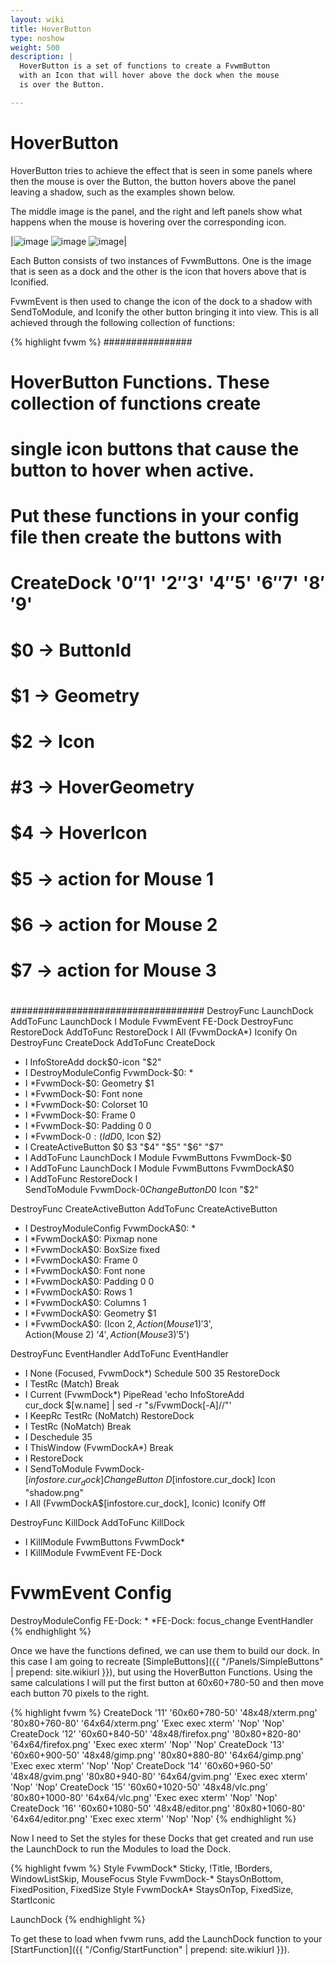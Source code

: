 ```yaml
---
layout: wiki
title: HoverButton
type: noshow
weight: 500
description: |
  HoverButton is a set of functions to create a FvwmButton
  with an Icon that will hover above the dock when the mouse
  is over the Button.

---
```



# HoverButton

HoverButton tries to achieve the effect that is seen in some panels
where then the mouse is over the Button, the button hovers above
the panel leaving a shadow, such as the examples shown below.

The middle image is the panel, and the right and left panels show
what happens when the mouse is hovering over the corresponding
icon.

|![image](fvwmdock-2.png) ![image](fvwmdock-1.png) ![image](fvwmdock-3.png)|

Each Button consists of two instances of FvwmButtons. One is the image
that is seen as a dock and the other is the icon that hovers above
that is Iconified.

FvwmEvent is then used to change the icon of the dock to a shadow with
SendToModule, and Iconify the other button bringing it into view.
This is all achieved through the following collection of functions:

{% highlight fvwm %}
################
# 
# HoverButton Functions. These collection of functions create
# single icon buttons that cause the button to hover when active.
#
# Put these functions in your config file then create the buttons with
#
# CreateDock '$0' '$1' '$2' '$3' '$4' '$5' '$6' '$7' '$8' '$9'
#   $0 -> ButtonId
#   $1 -> Geometry
#   $2 -> Icon
#   #3 -> HoverGeometry
#   $4 -> HoverIcon
#   $5 -> action for Mouse 1
#   $6 -> action for Mouse 2
#   $7 -> action for Mouse 3
#
###################################
DestroyFunc LaunchDock
AddToFunc LaunchDock I Module FvwmEvent FE-Dock
DestroyFunc RestoreDock
AddToFunc RestoreDock I All (FvwmDockA*) Iconify On
DestroyFunc CreateDock
AddToFunc CreateDock
+ I InfoStoreAdd dock$0-icon "$2"
+ I DestroyModuleConfig FvwmDock-$0: *
+ I *FvwmDock-$0: Geometry $1
+ I *FvwmDock-$0: Font none
+ I *FvwmDock-$0: Colorset 10
+ I *FvwmDock-$0: Frame 0
+ I *FvwmDock-$0: Padding 0 0
+ I *FvwmDock-$0: (Id D$0, Icon $2)
+ I CreateActiveButton $0 $3 "$4" "$5" "$6" "$7"
+ I AddToFunc LaunchDock I Module FvwmButtons FvwmDock-$0
+ I AddToFunc LaunchDock I Module FvwmButtons FvwmDockA$0
+ I AddToFunc RestoreDock I \
  SendToModule FvwmDock-$0 ChangeButton D$0 Icon "$2"

DestroyFunc CreateActiveButton
AddToFunc CreateActiveButton
+ I DestroyModuleConfig FvwmDockA$0: *
+ I *FvwmDockA$0: Pixmap none
+ I *FvwmDockA$0: BoxSize fixed
+ I *FvwmDockA$0: Frame 0
+ I *FvwmDockA$0: Font none
+ I *FvwmDockA$0: Padding 0 0
+ I *FvwmDockA$0: Rows 1
+ I *FvwmDockA$0: Columns 1
+ I *FvwmDockA$0: Geometry $1
+ I *FvwmDockA$0: (Icon $2, Action(Mouse 1) '$3', \
     Action(Mouse 2) '$4', Action(Mouse 3) '$5')

DestroyFunc EventHandler
AddToFunc EventHandler
+ I None (Focused, FvwmDock*) Schedule 500 35 RestoreDock
+ I TestRc (Match) Break
+ I Current (FvwmDock*) PipeRead 'echo InfoStoreAdd \
    cur_dock $[w.name] | sed -r "s/FvwmDock[\-A]//"'
+ I KeepRc TestRc (NoMatch) RestoreDock
+ I TestRc (NoMatch) Break
+ I Deschedule 35
+ I ThisWindow (FvwmDockA*) Break
+ I RestoreDock
+ I SendToModule FvwmDock-$[infostore.cur_dock] ChangeButton \
    D$[infostore.cur_dock] Icon "shadow.png"
+ I All (FvwmDockA$[infostore.cur_dock], Iconic) Iconify Off

DestroyFunc KillDock
AddToFunc KillDock
+ I KillModule FvwmButtons FvwmDock*
+ I KillModule FvwmEvent FE-Dock

# FvwmEvent Config
DestroyModuleConfig FE-Dock: *
*FE-Dock: focus_change EventHandler
{% endhighlight %}

Once we have the functions defined, we can use them to build our dock. In this case
I am going to recreate [SimpleButtons]({{ "/Panels/SimpleButtons" | prepend: site.wikiurl }}),
but using the HoverButton Functions. Using the same calculations I will put the first button
at 60x60+780-50 and then move each button 70 pixels to the right.

{% highlight fvwm %}
CreateDock '11' '60x60+780-50' '48x48/xterm.png' '80x80+760-80' '64x64/xterm.png' 'Exec exec xterm' 'Nop' 'Nop'
CreateDock '12' '60x60+840-50' '48x48/firefox.png' '80x80+820-80' '64x64/firefox.png' 'Exec exec xterm' 'Nop' 'Nop'
CreateDock '13' '60x60+900-50' '48x48/gimp.png' '80x80+880-80' '64x64/gimp.png' 'Exec exec xterm' 'Nop' 'Nop'
CreateDock '14' '60x60+960-50' '48x48/gvim.png' '80x80+940-80' '64x64/gvim.png' 'Exec exec xterm' 'Nop' 'Nop'
CreateDock '15' '60x60+1020-50' '48x48/vlc.png' '80x80+1000-80' '64x64/vlc.png' 'Exec exec xterm' 'Nop' 'Nop'
CreateDock '16' '60x60+1080-50' '48x48/editor.png' '80x80+1060-80' '64x64/editor.png' 'Exec exec xterm' 'Nop' 'Nop'
{% endhighlight %}

Now I need to Set the styles for these Docks that get created
and run use the LaunchDock to run the Modules to load the Dock.

{% highlight fvwm %}
Style FvwmDock* Sticky, !Title, !Borders, WindowListSkip, MouseFocus
Style FvwmDock-* StaysOnBottom, FixedPosition, FixedSize
Style FvwmDockA* StaysOnTop, FixedSize, StartIconic

LaunchDock
{% endhighlight %}

To get these to load when fvwm runs, add the LaunchDock function to your
[StartFunction]({{ "/Config/StartFunction" | prepend: site.wikiurl }}).

